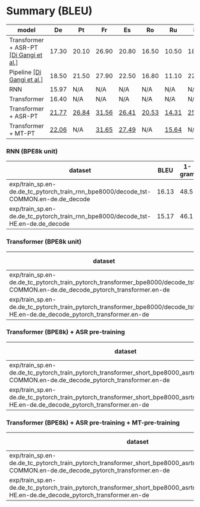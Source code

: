 # Summary (BLEU)
|model               |De   |Pt   |Fr   |Es   |Ro   |Ru   |Nl   |It   |
|--------------------|-----|-----|-----|-----|-----|-----|-----|-----|
|Transformer + ASR-PT [[Di Gangi et al.]](https://www.isca-speech.org/archive/Interspeech_2019/pdfs/3045.pdf)|17.30|20.10|26.90|20.80|16.50|10.50|18.80|16.80|
|Pipeline [[Di Gangi et al.]](https://www.isca-speech.org/archive/Interspeech_2019/pdfs/3045.pdf)|18.50|21.50|27.90|22.50|16.80|11.10|22.20|18.90|
|RNN                 |15.97|N/A  |N/A  |N/A  |N/A  |N/A  |N/A  |N/A  |
|Transformer         |16.40|N/A  |N/A  |N/A  |N/A  |N/A  |N/A  |N/A  |
|Transformer + ASR-PT|[21.77](https://drive.google.com/open?id=18zlGTLcwgr0PF1b6eZIANwJSMyOqqEjd)|[26.84](https://drive.google.com/open?id=1-vdZDN0YimYcrx3yearGgp5ismcVcIYr)|[31.56](https://drive.google.com/open?id=1GvUdGbBP2w7vPxIAD1i1r22oa_qABJev)|[26.41](https://drive.google.com/open?id=1ecd7FwWzc0p2HBHIvBUn7ImlL3bdjfMt)|[20.53](https://drive.google.com/open?id=1PZ-oqbrgBttUp8SyZy38zS_B07UW8GTG)|[14.31](https://drive.google.com/open?id=1IFG8TT_Shx3eJld3d7pNI5GrIHhTaIly)|[25.22](https://drive.google.com/open?id=19RbO7xkXBgGFXFXskqjpMrTr467ltuh2)|[21.46](https://drive.google.com/open?id=19Rf6DgibGJ8WTpVZcslmLPxTLl56FB-s)|
|Transformer + MT-PT |[22.06](https://drive.google.com/open?id=1jWmlGq5pzaKJsZ7SQmDXGIL3UEcSqWwp)|N/A  |[31.65](https://drive.google.com/open?id=1wFIAqxoBUioTKTLRLv29KzvphkUm3qdo)|[27.49](https://drive.google.com/open?id=1wFIAqxoBUioTKTLRLv29KzvphkUm3qdo)|N/A  |[15.64](https://drive.google.com/open?id=1wJ537O6iQPdrcLypx7Aa5c-a8Yz7uUH9)|N/A  |N/A  |


### RNN (BPE8k unit)
|dataset|BLEU|1-gram|2-gram|3-gram|4-gram|BP|ratio|hyp_len|ref_len|
|---|---|---|---|---|---|---|---|---|---|
|exp/train_sp.en-de.de_tc_pytorch_train_rnn_bpe8000/decode_tst-COMMON.en-de.de_decode|16.13|48.5|21.1|11.0|6.0|1.000|1.001|51532|51459|
|exp/train_sp.en-de.de_tc_pytorch_train_rnn_bpe8000/decode_tst-HE.en-de.de_decode|15.17|46.1|19.6|10.2|5.7|1.000|1.029|12682|12327|


### Transformer (BPE8k unit)
|dataset|BLEU|1-gram|2-gram|3-gram|4-gram|BP|ratio|hyp_len|ref_len|
|---|---|---|---|---|---|---|---|---|---|
|exp/train_sp.en-de.de_tc_pytorch_train_pytorch_transformer_bpe8000/decode_tst-COMMON.en-de.de_decode_pytorch_transformer.en-de|16.98|49.8|22.2|12.0|6.8|0.980|0.980|50439|51459|
|exp/train_sp.en-de.de_tc_pytorch_train_pytorch_transformer_bpe8000/decode_tst-HE.en-de.de_decode_pytorch_transformer.en-de|16.15|47.4|20.8|11.2|6.3|0.998|0.998|12301|12327|


### Transformer (BPE8k) + ASR pre-training
|dataset|BLEU|1-gram|2-gram|3-gram|4-gram|BP|ratio|hyp_len|ref_len|
|---|---|---|---|---|---|---|---|---|---|
|exp/train_sp.en-de.de_tc_pytorch_train_pytorch_transformer_short_bpe8000_asrtrans/decode_tst-COMMON.en-de.de_decode_pytorch_transformer.en-de|21.77|54.7|27.3|15.8|9.7|0.996|0.996|51260|51459|
|exp/train_sp.en-de.de_tc_pytorch_train_pytorch_transformer_short_bpe8000_asrtrans/decode_tst-HE.en-de.de_decode_pytorch_transformer.en-de|19.91|52.0|25.1|14.3|8.5|1.000|1.011|12457|12327|


### Transformer (BPE8k) + ASR pre-training + MT-pre-training
|dataset|BLEU|1-gram|2-gram|3-gram|4-gram|BP|ratio|hyp_len|ref_len|
|---|---|---|---|---|---|---|---|---|---|
|exp/train_sp.en-de.de_tc_pytorch_train_pytorch_transformer_short_bpe8000_asrtrans_mttrans/decode_tst-COMMON.en-de.de_decode_pytorch_transformer.en-de|22.06|55.2|27.7|16.2|10.0|0.990|0.991|50972|51459|
|exp/train_sp.en-de.de_tc_pytorch_train_pytorch_transformer_short_bpe8000_asrtrans_mttrans/decode_tst-HE.en-de.de_decode_pytorch_transformer.en-de|20.94|52.8|25.9|15.2|9.3|1.000|1.007|12411|12327|
